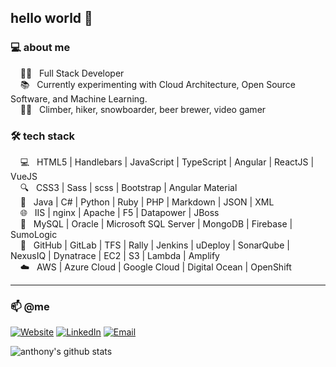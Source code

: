 ## hello world 👋

### 💻 about me
&nbsp;&nbsp;&nbsp;&nbsp;:man_technologist: &nbsp; Full Stack Developer  
&nbsp;&nbsp;&nbsp;&nbsp;:books: &nbsp; Currently experimenting with Cloud Architecture, Open Source Software, and Machine Learning.  
&nbsp;&nbsp;&nbsp;&nbsp;:climbing_man: &nbsp; Climber, hiker, snowboarder, beer brewer, video gamer  

### 🛠 tech stack

&nbsp;&nbsp;&nbsp;&nbsp;💻 &nbsp; HTML5 | Handlebars | JavaScript | TypeScript | Angular | ReactJS | VueJS  
&nbsp;&nbsp;&nbsp;&nbsp;🔍 &nbsp; CSS3 | Sass | scss | Bootstrap | Angular Material  
&nbsp;&nbsp;&nbsp;&nbsp;🔌 &nbsp; Java | C# | Python | Ruby | PHP | Markdown | JSON | XML  
&nbsp;&nbsp;&nbsp;&nbsp;🌐 &nbsp; IIS | nginx | Apache | F5 | Datapower | JBoss  
&nbsp;&nbsp;&nbsp;&nbsp;💾 &nbsp; MySQL | Oracle | Microsoft SQL Server | MongoDB | Firebase | SumoLogic  
&nbsp;&nbsp;&nbsp;&nbsp;🔧 &nbsp; GitHub | GitLab | TFS | Rally | Jenkins | uDeploy | SonarQube | NexusIQ | Dynatrace | EC2 | S3 | Lambda | Amplify  
&nbsp;&nbsp;&nbsp;&nbsp;☁️ &nbsp; AWS | Azure Cloud | Google Cloud | Digital Ocean | OpenShift  

---

### 📫 @me

<a href="https://brignano.io/"><img alt="Website" src="https://img.shields.io/badge/Website-brignano.io-blue?style=flat-square&logo=google-chrome"></a>
<a href="https://www.linkedin.com/in/brignano/"><img alt="LinkedIn" src="https://img.shields.io/badge/LinkedIn-brignano-blue?style=flat-square&logo=linkedin"></a>
<a href="mailto:anthonybrignano@gmail.com"><img alt="Email" src="https://img.shields.io/badge/Email-anthonybrignano@gmail.com-blue?style=flat-square&logo=gmail"></a>

![anthony's github stats](https://github-readme-stats.vercel.app/api?username=brignano&count_private=true&hide_title=true&theme=dark)
